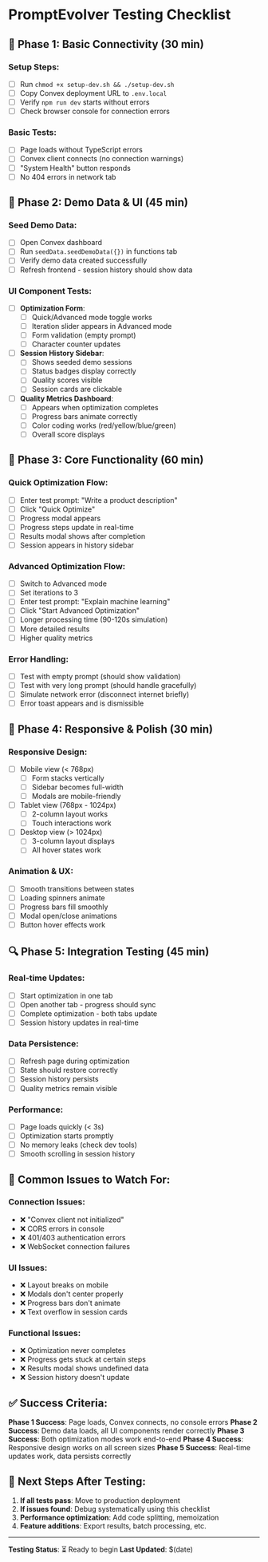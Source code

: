 # PromptEvolver Testing Checklist

## 🔧 Phase 1: Basic Connectivity (30 min)

### Setup Steps:
- [ ] Run `chmod +x setup-dev.sh && ./setup-dev.sh`
- [ ] Copy Convex deployment URL to `.env.local`
- [ ] Verify `npm run dev` starts without errors
- [ ] Check browser console for connection errors

### Basic Tests:
- [ ] Page loads without TypeScript errors
- [ ] Convex client connects (no connection warnings)
- [ ] "System Health" button responds
- [ ] No 404 errors in network tab

## 🧪 Phase 2: Demo Data & UI (45 min)

### Seed Demo Data:
- [ ] Open Convex dashboard
- [ ] Run `seedData.seedDemoData({})` in functions tab
- [ ] Verify demo data created successfully
- [ ] Refresh frontend - session history should show data

### UI Component Tests:
- [ ] **Optimization Form**:
  - [ ] Quick/Advanced mode toggle works
  - [ ] Iteration slider appears in Advanced mode
  - [ ] Form validation (empty prompt)
  - [ ] Character counter updates

- [ ] **Session History Sidebar**:
  - [ ] Shows seeded demo sessions
  - [ ] Status badges display correctly
  - [ ] Quality scores visible
  - [ ] Session cards are clickable

- [ ] **Quality Metrics Dashboard**:
  - [ ] Appears when optimization completes
  - [ ] Progress bars animate correctly
  - [ ] Color coding works (red/yellow/blue/green)
  - [ ] Overall score displays

## 🚀 Phase 3: Core Functionality (60 min)

### Quick Optimization Flow:
- [ ] Enter test prompt: "Write a product description"
- [ ] Click "Quick Optimize"
- [ ] Progress modal appears
- [ ] Progress steps update in real-time
- [ ] Results modal shows after completion
- [ ] Session appears in history sidebar

### Advanced Optimization Flow:
- [ ] Switch to Advanced mode
- [ ] Set iterations to 3
- [ ] Enter test prompt: "Explain machine learning"
- [ ] Click "Start Advanced Optimization"
- [ ] Longer processing time (90-120s simulation)
- [ ] More detailed results
- [ ] Higher quality metrics

### Error Handling:
- [ ] Test with empty prompt (should show validation)
- [ ] Test with very long prompt (should handle gracefully)
- [ ] Simulate network error (disconnect internet briefly)
- [ ] Error toast appears and is dismissible

## 📱 Phase 4: Responsive & Polish (30 min)

### Responsive Design:
- [ ] Mobile view (< 768px)
  - [ ] Form stacks vertically
  - [ ] Sidebar becomes full-width
  - [ ] Modals are mobile-friendly
- [ ] Tablet view (768px - 1024px)
  - [ ] 2-column layout works
  - [ ] Touch interactions work
- [ ] Desktop view (> 1024px)
  - [ ] 3-column layout displays
  - [ ] All hover states work

### Animation & UX:
- [ ] Smooth transitions between states
- [ ] Loading spinners animate
- [ ] Progress bars fill smoothly
- [ ] Modal open/close animations
- [ ] Button hover effects work

## 🔍 Phase 5: Integration Testing (45 min)

### Real-time Updates:
- [ ] Start optimization in one tab
- [ ] Open another tab - progress should sync
- [ ] Complete optimization - both tabs update
- [ ] Session history updates in real-time

### Data Persistence:
- [ ] Refresh page during optimization
- [ ] State should restore correctly
- [ ] Session history persists
- [ ] Quality metrics remain visible

### Performance:
- [ ] Page loads quickly (< 3s)
- [ ] Optimization starts promptly
- [ ] No memory leaks (check dev tools)
- [ ] Smooth scrolling in session history

## 🐛 Common Issues to Watch For:

### Connection Issues:
- ❌ "Convex client not initialized"
- ❌ CORS errors in console
- ❌ 401/403 authentication errors
- ❌ WebSocket connection failures

### UI Issues:
- ❌ Layout breaks on mobile
- ❌ Modals don't center properly
- ❌ Progress bars don't animate
- ❌ Text overflow in session cards

### Functional Issues:
- ❌ Optimization never completes
- ❌ Progress gets stuck at certain steps
- ❌ Results modal shows undefined data
- ❌ Session history doesn't update

## ✅ Success Criteria:

**Phase 1 Success**: Page loads, Convex connects, no console errors
**Phase 2 Success**: Demo data loads, all UI components render correctly
**Phase 3 Success**: Both optimization modes work end-to-end
**Phase 4 Success**: Responsive design works on all screen sizes
**Phase 5 Success**: Real-time updates work, data persists correctly

## 🎯 Next Steps After Testing:

1. **If all tests pass**: Move to production deployment
2. **If issues found**: Debug systematically using this checklist
3. **Performance optimization**: Add code splitting, memoization
4. **Feature additions**: Export results, batch processing, etc.

---

**Testing Status**: ⏳ Ready to begin
**Last Updated**: $(date)
